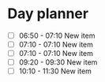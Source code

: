 

# Day planner

- [ ] 06:50 - 07:10 New item
- [ ] 07:10 - 07:10 New item
- [ ] 07:10 - 07:10 New item
- [ ] 09:20 - 09:30 New item
- [ ] 10:10 - 11:30 New item